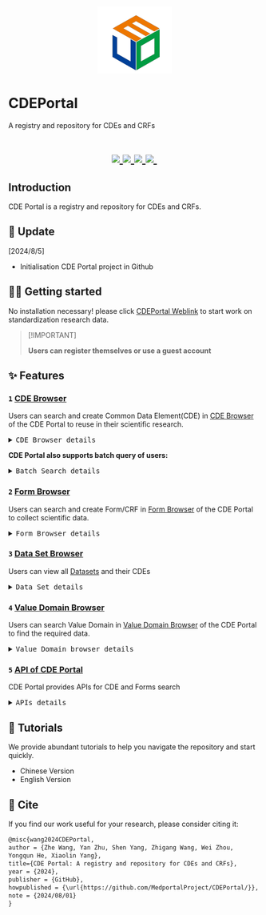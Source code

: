 <a href="https://github.com/MedportalProject/CDEPortal">
  <div align=center><img src="https://github.com/MedportalProject/CDEPortal/blob/main/figs/CDE%20Logo.png" alt="Logo"></div>
</a>

# CDEPortal
A registry and repository for CDEs and CRFs
<h1 align="center">
  <a href="">
    <img src="https://img.shields.io/badge/releases-v1.0-red" />
  </a>
  <a href="">
    <img src="https://img.shields.io/badge/docs-v1.0-yellow" />
  </a>
  <a href="">
    <img src="https://img.shields.io/badge/CDEs-8A2BE2" />
  </a>
  <a href="">
    <img src="https://img.shields.io/badge/Forms-green" />
  </a>
  <a href="">
    <img src="https://img.shields.io/badge/Python-snow?logo=python&logoColor=3776AB" alt="" />
  </a>
</h1>

## Introduction
CDE Portal is a registry and repository for CDEs and CRFs.

## 🧩 Update
[2024/8/5]
- Initialisation CDE Portal project in Github

## 👋🏻 Getting started
No installation necessary! please click [CDEPortal Weblink](https://cdeportal.bmicc.cn/) to start work on standardization research data.
> \[!IMPORTANT]
>
>  **Users can register themselves or use a guest account** 

## ✨ Features
### `1` [CDE Browser](https://cdeportal.bmicc.cn/cde)
Users can search and create Common Data Element(CDE) in [CDE Browser](https://cdeportal.bmicc.cn/cde) of the CDE Portal to reuse in their scientific research.
<details>
  <summary><kbd>CDE Browser details</kbd></summary>
  <picture>
    <img width="100%" src="https://github.com/MedportalProject/CDEPortal/blob/main/figs/cde%20browser.png">
  </picture>
</details>


**CDE Portal also supports batch query of users:**
<details>
  <summary><kbd>Batch Search details</kbd></summary>
  <picture>
    <img width="100%" src="https://github.com/MedportalProject/CDEPortal/blob/main/figs/batch%20match.png">
  </picture>
</details>



### `2` [Form Browser](https://cdeportal.bmicc.cn/Form) 
Users can search and create Form/CRF in [Form Browser](https://cdeportal.bmicc.cn/Form) of the CDE Portal to collect scientific data.
<details>
  <summary><kbd>Form Browser details</kbd></summary>
  <picture>
    <img width="100%" src="https://github.com/MedportalProject/CDEPortal/blob/main/figs/Form%20browser.png">
  </picture>
</details>



### `3` [Data Set Browser](https://cdeportal.bmicc.cn/dataset)
Users can view all [Datasets](https://cdeportal.bmicc.cn/dataset) and their CDEs
<details>
  <summary><kbd>Data Set details</kbd></summary>
  <picture>
    <img width="100%" src="https://github.com/MedportalProject/CDEPortal/blob/main/figs/dataset.png">
  </picture>
</details>



### `4` [Value Domain Browser](https://cdeportal.bmicc.cn/valuedomain)
Users can search Value Domain in [Value Domain Browser](https://cdeportal.bmicc.cn/valuedomain) of the CDE Portal to find the required data.
<details>
  <summary><kbd>Value Domain browser details</kbd></summary>
  <picture>
    <img width="100%" src="https://github.com/MedportalProject/CDEPortal/blob/main/figs/value%20domain.png">
  </picture>
</details>



### `5` [API of CDE Portal](https://cdeportal.bmicc.cn/doc/api)
CDE Portal provides APIs for CDE and Forms search
<details>
  <summary><kbd>APIs details</kbd></summary>
  <picture>
    <img width="100%" src="https://github.com/MedportalProject/CDEPortal/blob/main/figs/API.png">
  </picture>
</details>

## 📘 Tutorials
We provide abundant tutorials to help you navigate the repository and start quickly.
- Chinese Version
- English Version

## 🤝 Cite
If you find our work useful for your research, please consider citing it:
```
@misc{wang2024CDEPortal,
author = {Zhe Wang, Yan Zhu, Shen Yang, Zhigang Wang, Wei Zhou, Yongqun He, Xiaolin Yang},
title={CDE Portal: A registry and repository for CDEs and CRFs},
year = {2024},
publisher = {GitHub},
howpublished = {\url{https://github.com/MedportalProject/CDEPortal/}},
note = {2024/08/01}
}
```


